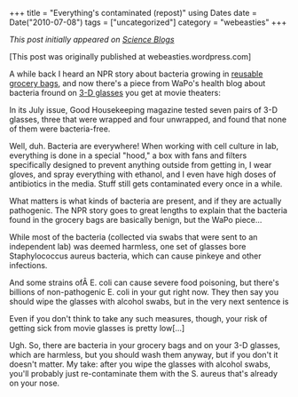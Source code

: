 +++
title = "Everything's contaminated (repost)"
using Dates
date = Date("2010-07-08")
tags = ["uncategorized"]
category = "webeasties"
+++

_This post initially appeared on [Science Blogs](http://scienceblogs.com/webeasties)_

[This post was originally published at webeasties.wordpress.com]

A while back I heard an NPR story about bacteria growing in [reusable grocery bags](http://www.npr.org/blogs/health/2010/06/25/128105740/plastics-industry-funded-study-finds-bacteria-in-reusable-grocery-bags), and now there's a piece from WaPo's health blog about bacteria fround on [3-D glasses](http://www.washingtonpost.com/wp-dyn/content/article/2010/07/02/AR2010070204608.html) you get at movie theaters:

In its July issue, Good Housekeeping magazine tested seven pairs of 3-D glasses, three that were wrapped and four unwrapped, and found that none of them were bacteria-free.

Well, duh. Bacteria are everywhere! When working with cell culture in lab, everything is done in a special "hood," a box with fans and filters specifically designed to prevent anything outside from getting in, I wear gloves, and spray everything with ethanol, and I even have high doses of antibiotics in the media. Stuff still gets contaminated every once in a while.

What matters is what kinds of bacteria are present, and if they are actually pathogenic. The NPR story goes to great lengths to explain that the bacteria found in the grocery bags are basically benign, but the WaPo piece...

While most of the bacteria (collected via swabs that were sent to an independent lab) was deemed harmless, one set of glasses bore Staphylococcus aureus bacteria, which can cause pinkeye and other infections.

And some strains ofÂ E. coli can cause severe food poisoning, but there's billions of non-pathogenic E. coli in your gut right now. They then say you should wipe the glasses with alcohol swabs, but in the very next sentence is

Even if you don't think to take any such measures, though, your risk of getting sick from movie glasses is pretty low[...]

Ugh. So, there are bacteria in your grocery bags and on your 3-D glasses, which are harmless, but you should wash them anyway, but if you don't it doesn't matter. My take: after you wipe the glasses with alcohol swabs, you'll probably just re-contaminate them with the S. aureus that's already on your nose.

      
  
